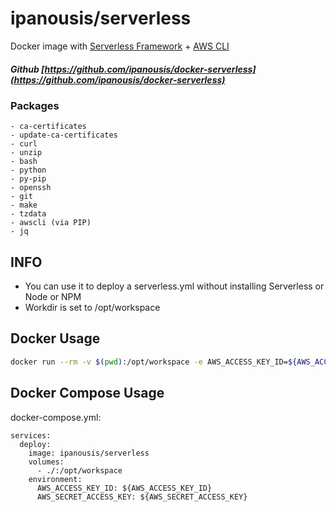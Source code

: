 # ipanousis/serverless

Docker image with [Serverless Framework](https://serverless.com/) + [AWS CLI](https://aws.amazon.com/cli/)

##### Github [https://github.com/ipanousis/docker-serverless](https://github.com/ipanousis/docker-serverless)
 
### Packages
    - ca-certificates 
    - update-ca-certificates
    - curl
    - unzip 
    - bash 
    - python 
    - py-pip 
    - openssh 
    - git 
    - make 
    - tzdata
    - awscli (via PIP)  
    - jq
 
## INFO

- You can use it to deploy a serverless.yml without installing Serverless or Node or NPM
- Workdir is set to /opt/workspace

## Docker Usage

```bash
docker run --rm -v $(pwd):/opt/workspace -e AWS_ACCESS_KEY_ID=${AWS_ACCESS_KEY_ID} -e AWS_SECRET_ACCESS_KEY=${AWS_SECRET_ACCESS_KEY} -e GIT_TOKEN=${GIT_TOKEN} bighealth/serverless deploy
```

## Docker Compose Usage

docker-compose.yml:
```
services:
  deploy:
    image: ipanousis/serverless
    volumes:
      - ./:/opt/workspace
    environment:
      AWS_ACCESS_KEY_ID: ${AWS_ACCESS_KEY_ID}
      AWS_SECRET_ACCESS_KEY: ${AWS_SECRET_ACCESS_KEY}
```
